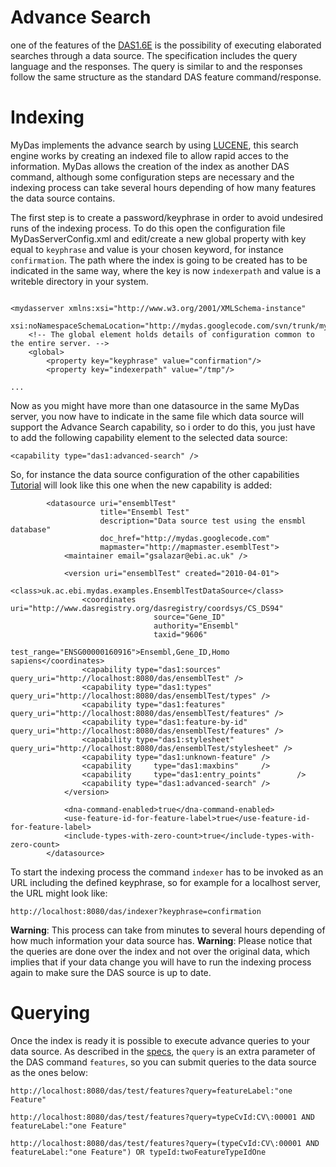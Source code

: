 # Advance Search #
one of the features of the  [DAS1.6E](http://www.biodas.org/wiki/DAS1.6E#DAS_search) is the possibility of executing elaborated searches through a data source. The specification includes the query language and the responses. The query is similar to and the responses follow the same structure as the standard DAS feature command/response.


# Indexing #
MyDas implements the advance search by using [LUCENE](http://lucene.apache.org/java/docs/index.html), this search engine works by creating an indexed file to allow rapid acces to the information. MyDas allows the creation of the index as another DAS command, although some configuration steps are necessary and the indexing process can take several hours depending of how many features the data source contains.

The first step is to create a password/keyphrase in order to avoid undesired runs of the indexing process. To do this open the configuration file MyDasServerConfig.xml and edit/create a new global property with key equal to `keyphrase` and value is your chosen keyword, for instance `confirmation`.
The path where the index is going to be created has to be indicated in the same way, where the key is now `indexerpath` and value is a writeble directory in your system.
```

<mydasserver xmlns:xsi="http://www.w3.org/2001/XMLSchema-instance"
 xsi:noNamespaceSchemaLocation="http://mydas.googlecode.com/svn/trunk/mydas/server_core/src/main/resources/mydasserverconfig.xsd">
    <!-- The global element holds details of configuration common to the entire server. -->
    <global>
        <property key="keyphrase" value="confirmation"/>
        <property key="indexerpath" value="/tmp"/>

...

```

Now as you might have more than one datasource in the same MyDas server, you now have to indicate in the same file which data source will support the Advance Search capability, so i order to do this, you just have to add the following capability element to the selected data source:
```
<capability type="das1:advanced-search" />
```
So, for instance the data source configuration of the other capabilities [Tutorial](MyDasTutorialOtherCapabilities.md) will look like this one when the new capability is added:
```
        <datasource uri="ensemblTest"
                    title="Ensembl Test"
                    description="Data source test using the ensmbl database"
                    doc_href="http://mydas.googlecode.com"
                    mapmaster="http://mapmaster.esemblTest">
			<maintainer email="gsalazar@ebi.ac.uk" />

			<version uri="ensemblTest" created="2010-04-01">
	            <class>uk.ac.ebi.mydas.examples.EnsemblTestDataSource</class>
				<coordinates 	uri="http://www.dasregistry.org/dasregistry/coordsys/CS_DS94"
								source="Gene_ID"
								authority="Ensembl"
								taxid="9606"
								test_range="ENSG00000160916">Ensembl,Gene_ID,Homo sapiens</coordinates>
				<capability type="das1:sources"		 	query_uri="http://localhost:8080/das/ensemblTest" />
				<capability type="das1:types"			query_uri="http://localhost:8080/das/ensemblTest/types" />
				<capability type="das1:features"		query_uri="http://localhost:8080/das/ensemblTest/features" />
				<capability type="das1:feature-by-id"	query_uri="http://localhost:8080/das/ensemblTest/features" />
				<capability type="das1:stylesheet"		query_uri="http://localhost:8080/das/ensemblTest/stylesheet" />
				<capability type="das1:unknown-feature"	/>
				<capability     type="das1:maxbins"     />
				<capability     type="das1:entry_points"        />
				<capability type="das1:advanced-search" />
			</version>

            <dna-command-enabled>true</dna-command-enabled>
            <use-feature-id-for-feature-label>true</use-feature-id-for-feature-label>
            <include-types-with-zero-count>true</include-types-with-zero-count>
        </datasource>
```
To start the indexing process the command `indexer` has to be invoked as an URL including the defined keyphrase, so for example for a localhost server, the URL might look like:
```
http://localhost:8080/das/indexer?keyphrase=confirmation
```

**Warning**: This process  can take from minutes to several hours depending of how much information your data source has.
**Warning**: Please notice that the queries are done over the index and not over the original data, which implies that if your data change you will have to run the indexing process again to make sure the DAS source is up to date.


# Querying #
Once the index is ready it is possible to execute advance queries to your data source. As described in the   [specs](http://www.biodas.org/wiki/DAS1.6E#DAS_search), the `query` is an extra parameter of the DAS command `features`, so you can submit queries to the data source as the ones below:
```
http://localhost:8080/das/test/features?query=featureLabel:"one Feature"

http://localhost:8080/das/test/features?query=typeCvId:CV\:00001 AND featureLabel:"one Feature"

http://localhost:8080/das/test/features?query=(typeCvId:CV\:00001 AND featureLabel:"one Feature") OR typeId:twoFeatureTypeIdOne
```